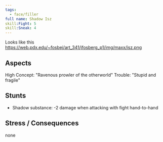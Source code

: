 ```yaml
---
tags:
  - face/filler
full name: Shadow Isz
skill:Fight: 5
skill:Sneak: 4
---
```

Looks like this
https://web.pdx.edu/~fosbej/art_341/jfosberg_p1/img/maxx/isz.png

## Aspects

High Concept: "Ravenous prowler of the otherworld"
Trouble: "Stupid and fragile"
## Stunts

- Shadow substance: -2 damage when attacking with fight hand-to-hand
## Stress / Consequences

none